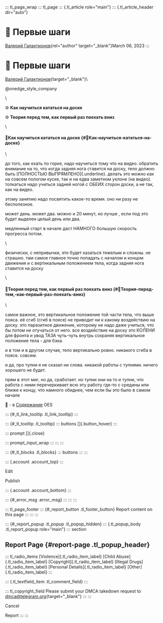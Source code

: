::: tl_page_wrap
::: tl_page
::: {.tl_article role="main"}
::: {.tl_article_header dir="auto"}
# 🔷 Первые шаги

[Валерий Галактионов](https://t.me/Headless_galaktika){rel="author"
target="_blank"}March 06, 2023
:::

# 🔷 Первые шаги 

[Валерий Галактионов](https://t.me/Headless_galaktika){target="_blank"}\

\@onedge_style_company

\

⚙️ **Как научиться кататься на доске**

⚙️ **Теория перед тем, как первый раз поехать вниз**

\

#### 🔸Как научиться кататься на доске {#🔸Как-научиться-кататься-на-доске}

<figure>

</figure>

\

до того, как ехать по горке, надо научиться тому что на видео. обратить
внимание на то, что когда задняя нога ставится на доску, тело должно
быть [ПОЛНОСТЬЮ ВЫПРЯМЛЕНО]{.underline}. делать это можно как на совсем
пологом куске, так и на едва заметном уклоне (на видео). толкаться надо
учиться задней ногой с ОБЕИХ сторон доски, а не так, как на видео.

этому занятию надо посвятить какое-то время. оно ни разу не бесполезное.

может день. может два. можно и 20 минут, но лучше , если под это будет
выделен целый день или два.

медленный старт в начале даст НАМНОГО большую скорость прогресса потом.

\

физически, с непривычки, это будет казаться тяжелым и сложны. не
страшно. там самое главное точно попадать с началом и концом движения и
с вертикальным положением тела, когда задняя нога ставится на доску

\

#### 🔹Теория перед тем, как первый раз поехать вниз {#🔹Теория-перед-тем,-как-первый-раз-поехать-вниз}

<figure>

</figure>

\

самое важное, это вертикальное положение той части тела, что выше пояса.
её сгиб (сгиб в поясе) не приводит ни к какому воздействию на доску. это
паразитное движение, которому не надо даже учиться, что бы потом не
отучаться от него. все воздействие на доску это КОЛЕНИ для фронта и увод
ТАЗА чуть-чуть внутрь сохраняя вертикальное положение тела - для бэка.

и в том и в другом случае, тело вертикально ровно. никакого сгиба в
поясе. совсем.

и да, про тупни я не сказал ни слова. никакой работы с тупнями. ничего
хорошего не будет.

прям в этот миг, но да, сработает. но тупни они на то и тупни, что
работа с ними перечеркивает всю эту работу где-то с средины или ближе к
концу, что намного обиднее, чем если бы это было в самом начале

🔄 - в [Содержание](/OES---baza-znanij-09-14) OES

::: {#_tl_link_tooltip .tl_link_tooltip}
:::

::: {#_tl_tooltip .tl_tooltip}
::: buttons
[]{.button_hover}
:::

::: prompt
[]{.close}

::: prompt_input_wrap
:::
:::
:::

::: {#_tl_blocks .tl_blocks}
::: buttons
:::
:::

::: {.account .account_top}
:::

Edit

Publish

::: {.account .account_bottom}
:::

::: {#_error_msg .error_msg}
:::
:::
:::

::: tl_page_footer
::: {#_report_button .tl_footer_button}
Report content on this page
:::
:::
:::

::: {#_report_popup .tl_popup .tl_popup_hidden}
::: {.tl_popup_body .tl_report_popup role="main"}
::: section
## Report Page {#report-page .tl_popup_header}

::: tl_radio_items
[Violence]{.tl_radio_item_label} [Child Abuse]{.tl_radio_item_label}
[Copyright]{.tl_radio_item_label} [Illegal Drugs]{.tl_radio_item_label}
[Personal Details]{.tl_radio_item_label} [Other]{.tl_radio_item_label}
:::

::: {.tl_textfield_item .tl_comment_field}
:::

::: tl_copyright_field
Please submit your DMCA takedown request to
[dmca@telegram.org](mailto:dmca@telegram.org?subject=Report%20to%20Telegraph%20page%20%22%F0%9F%94%B7%C2%A0%D0%9F%D0%B5%D1%80%D0%B2%D1%8B%D0%B5%20%D1%88%D0%B0%D0%B3%D0%B8%22&body=Reported%20page%3A%20https%3A%2F%2Ftelegra.ph%2FPervye-shagi-03-06%0A%0A%0A){target="_blank"}
:::
:::

Cancel

Report
:::
:::
